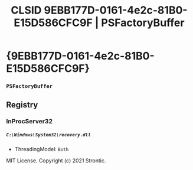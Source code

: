 ﻿---
title: "CLSID 9EBB177D-0161-4e2c-81B0-E15D586CFC9F | PSFactoryBuffer"
excerpt: What is COM-Object CLSID 9EBB177D-0161-4e2c-81B0-E15D586CFC9F?
---

# {9EBB177D-0161-4e2c-81B0-E15D586CFC9F}

### `PSFactoryBuffer`

## Registry


### InProcServer32

##### `C:\Windows\System32\recovery.dll`
* ThreadingModel: `Both`

MIT License. Copyright (c) 2021 Strontic.


